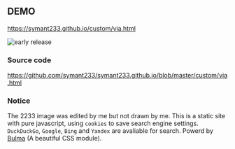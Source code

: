 ## DEMO
https://symant233.github.io/custom/via.html

![early release](https://ae01.alicdn.com/kf/Hebc7099f3acb41f588abb12f7cd89388T.jpg)

### Source code
https://github.com/symant233/symant233.github.io/blob/master/custom/via.html

### Notice
The 2233 image was edited by me but not drawn by me.
This is a static site with pure javascript, using `cookies` to save search engine settings.
`DuckDuckGo`, `Google`, `Bing` and `Yandex` are avaliable for search.
Powerd by [Bulma](https://bulma.io/) (A beautiful CSS module).